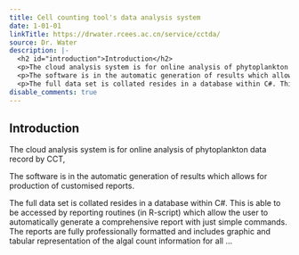 ```yaml
---
title: Cell counting tool's data analysis system
date: 1-01-01
linkTitle: https://drwater.rcees.ac.cn/service/cctda/
source: Dr. Water
description: |-
  <h2 id="introduction">Introduction</h2>
  <p>The cloud analysis system is for online analysis of phytoplankton data record by CCT,</p>
  <p>The software is in the automatic generation of results which allows for production of customised reports.</p>
  <p>The full data set is collated resides in a database within C#. This is able to be accessed by reporting routines (in R-script) which allow the user to automatically generate a comprehensive report with just simple commands. The reports are fully professionally formatted and includes graphic and tabular representation of the algal count information for all  ...
disable_comments: true
---
```

<h2 id="introduction">Introduction</h2>
<p>The cloud analysis system is for online analysis of phytoplankton data record by CCT,</p>
<p>The software is in the automatic generation of results which allows for production of customised reports.</p>
<p>The full data set is collated resides in a database within C#. This is able to be accessed by reporting routines (in R-script) which allow the user to automatically generate a comprehensive report with just simple commands. The reports are fully professionally formatted and includes graphic and tabular representation of the algal count information for all  ...